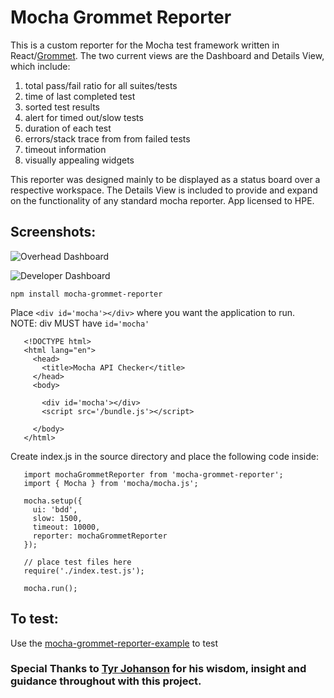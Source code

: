 # Mocha Grommet Reporter

This is a custom reporter for the Mocha test framework written in React/[Grommet](https://grommet.github.io/). The two current views are the Dashboard and Details View, which include: <br />
1. total pass/fail ratio for all suites/tests
1. time of last completed test
1. sorted test results
1. alert for timed out/slow tests <br />
1. duration of each test
1. errors/stack trace from from failed tests
1. timeout information
1. visually appealing widgets

This reporter was designed mainly to be displayed as a status board over a respective workspace. The Details View is included to provide and expand on the functionality of any standard mocha reporter. App licensed to HPE.

## Screenshots:

![Overhead Dashboard](http://i.imgur.com/BsOGR5V.png)

![Developer Dashboard](http://i.imgur.com/dmsxmgZ.png)

`npm install mocha-grommet-reporter`

Place `<div id='mocha'></div>` where you want the application to run. <br />NOTE: div MUST have `id='mocha'`

```
   <!DOCTYPE html>
   <html lang="en">
     <head>
       <title>Mocha API Checker</title>
     </head>
     <body>
   
       <div id='mocha'></div>
       <script src='/bundle.js'></script>
   
     </body>
   </html>
```

Create index.js in the source directory and place the following code inside:

```
   import mochaGrommetReporter from 'mocha-grommet-reporter';
   import { Mocha } from 'mocha/mocha.js';

   mocha.setup({
     ui: 'bdd',
     slow: 1500,
     timeout: 10000,
     reporter: mochaGrommetReporter
   });

   // place test files here
   require('./index.test.js');

   mocha.run();
```

## To test:

Use the [mocha-grommet-reporter-example](https://github.com/michaelplazek/mocha-grommet-reporter-example.git) to test

### Special Thanks to [Tyr Johanson](https://github.com/tyrjo) for his wisdom, insight and guidance throughout with this project.
